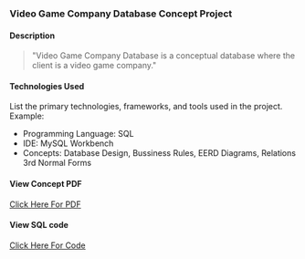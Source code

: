 ### Video Game Company Database Concept Project

#### Description

> "Video Game Company Database is a conceptual database where the client is a video game company."

#### Technologies Used
List the primary technologies, frameworks, and tools used in the project. Example:

- Programming Language: SQL
- IDE: MySQL Workbench
- Concepts: Database Design, Bussiness Rules, EERD Diagrams, Relations 3rd Normal Forms

#### View Concept PDF
[Click Here For PDF](https://github.com/WTOscarMartinez/Portfolio/blob/main/Game%20Company/Video%20Game%20Company%20Database.pdf)

#### View SQL code
[Click Here For Code](https://github.com/WTOscarMartinez/Portfolio/blob/main/Game%20Company/GameCompanySQLCodeUsed.sql)
